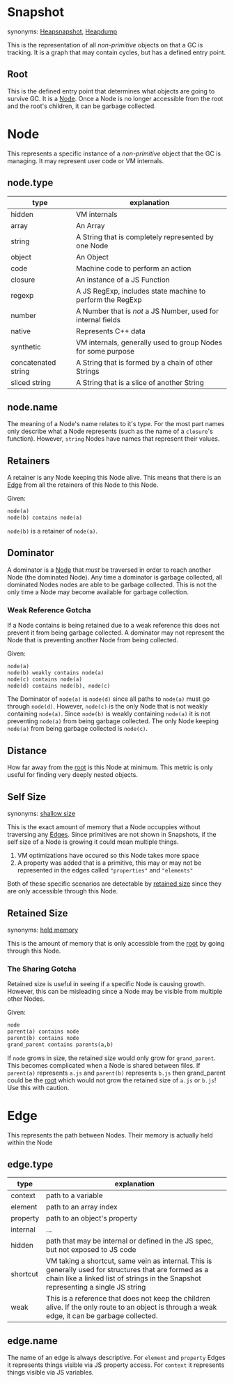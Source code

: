 # Snapshot
synonyms: [Heapsnapshot](#Snapshot), [Heapdump](#Snapshot)

This is the representation of all *non-primitive* objects on that a GC is tracking. It is a graph that may contain cycles, but has a defined entry point.

## Root

This is the defined entry point that determines what objects are going to survive GC. It is a [Node](#Node). Once a Node is no longer accessible from the root and the root's children, it can be garbage collected.

# Node

This represents a specific instance of a *non-primitive* object that the GC is managing. It may represent user code or VM internals.

## node.type

| type | explanation |
| --- | --- |
| hidden | VM internals |
| array | An Array|
| string | A String that is completely represented by one Node |
| object | An Object |
| code | Machine code to perform an action |
| closure | An instance of a JS Function |
| regexp | A JS RegExp, includes state machine to perform the RegExp |
| number | A Number that is *not* a JS Number, used for internal fields |
| native | Represents C++ data |
| synthetic | VM internals, generally used to group Nodes for some purpose |
| concatenated string | A String that is formed by a chain of other Strings |
| sliced string | A String that is a slice of another String |

## node.name

The meaning of a Node's name relates to it's type. For the most part names only describe what a Node represents (such as the name of a `closure`'s function). However, `string` Nodes have names that represent their values.

## Retainers

A retainer is any Node keeping this Node alive. This means that there is an [Edge](#Edge) from all the retainers of this Node to this Node.

Given:

```prolog
node(a)
node(b) contains node(a)
```

`node(b)` is a retainer of `node(a)`.

## Dominator

A dominator is a [Node](#Node) that *must* be traversed in order to reach another Node (the dominated Node). Any time a dominator is garbage collected, all dominated Nodes nodes are able to be garbage collected. This is not the only time a Node may become available for garbage collection.

### Weak Reference Gotcha

If a Node contains is being retained due to a weak reference this does not prevent it from being garbage collected. A dominator may not represent the Node that is preventing another Node from being collected.

Given:

```prolog
node(a)
node(b) weakly contains node(a)
node(c) contains node(a)
node(d) contains node(b), node(c)
```

The Dominator of `node(a)` is `node(d)` since all paths to `node(a)` must go through `node(d)`. However, `node(c)` is the only Node that is not weakly containing `node(a)`. Since `node(b)` is weakly containing `node(a)` it is not preventing `node(a)` from being garbage collected. The only Node keeping `node(a)` from being garbage collected is `node(c)`.

## Distance

How far away from the [root](#root) is this Node at minimum. This metric is only useful for finding very deeply nested objects.

## Self Size
synonyms: [shallow size](#self-size)

This is the exact amount of memory that a Node occuppies without traversing any [Edges](#Edge). Since primitives are not shown in Snapshots, if the self size of a Node is growing it could mean multiple things.

1. VM optimizations have occured so this Node takes more space
2. A property was added that is a primitive, this may or may not be represented in the edges called `"properties"` and `"elements"`


Both of these specific scenarios are detectable by [retained size](#retained-size) since they are only accessible through this Node.

## Retained Size
synonyms: [held memory](#retained-size)

This is the amount of memory that is only accessible from the [root](#root) by going through this Node.


### The Sharing Gotcha

Retained size is useful in seeing if a specific Node is causing growth. However, this can be misleading since a Node may be visible from multiple other Nodes.

Given:

```prolog
node
parent(a) contains node
parent(b) contains node
grand_parent contains parents(a,b)
```

If `node` grows in size, the retained size would only grow for `grand_parent`. This becomes complicated when a Node is shared between files. If `parent(a)` represents `a.js` and `parent(b)` represents `b.js` then grand_parent could be the [root](#root) which would not grow the retained size of `a.js` or `b.js`! Use this with caution.

# Edge

This represents the path between Nodes. Their memory is actually held within the Node

## edge.type

| type | explanation |
| --- | --- |
| context | path to a variable |
| element | path to an array index |
| property | path to an object's property |
| internal | ... |
| hidden | path that may be internal or defined in the JS spec, but not exposed to JS code |
| shortcut | VM taking a shortcut, same vein as internal. This is generally used for structures that are formed as a chain like a linked list of strings in the Snapshot representing a single JS string |
| weak | This is a reference that does not keep the children alive. If the only route to an object is through a weak edge, it can be garbage collected. |

## edge.name

The name of an edge is always descriptive. For `element` and `property` Edges it represents things visible via JS property access. For `context` it represents things visible via JS variables.